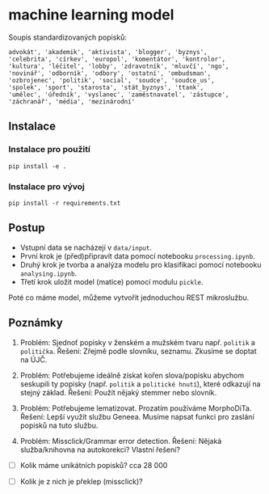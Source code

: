 # machine learning model

Soupis standardizovaných popisků:

```text
advokát', 'akademik', 'aktivista', 'blogger', 'byznys', 
'celebrita', 'církev', 'europol', 'komentátor', 'kontrolor', 
'kultura', 'léčitel', 'lobby', 'zdravotník', 'mluvčí', 'ngo', 
'novinář', 'odborník', 'odbory', 'ostatní', 'ombudsman', 
'ozbrojenec', 'politik', 'social', 'soudce', 'soudce_us', 
'spolek', 'sport', 'starosta', 'stát_byznys', 'ttank', 
'umělec', 'úředník', 'vyslanec', 'zaměstnavatel', 'zástupce', 
'záchranář', 'média', 'mezinárodní'
```

## Instalace

### Instalace pro použití
```shell
pip install -e .
```

### Instalace pro vývoj
```shell
pip install -r requirements.txt
```

## Postup

- Vstupní data se nacházejí v `data/input`.
- První krok je (před)připravit data pomocí notebooku `processing.ipynb`.
- Druhý krok je tvorba a analýza modelu pro klasifikaci pomocí notebooku `analysing.ipynb`.
- Třetí krok uložit model (matice) pomocí modulu `pickle`.

Poté co máme model, můžeme vytvořit jednoduchou REST mikroslužbu.

## Poznámky

1. Problém: Sjednoť popisky v ženském a mužském tvaru např. `politik` a `politička`.
   Řešení: Zřejmě podle slovníku, seznamu. Zkusíme se doptat na ÚJČ.

2. Problém: Potřebujeme ideálně získat kořen slova/popisku abychom seskupili ty popisky (např. `politik` a `politické hnutí`), které odkazují na stejný základ.
   Řešení: Použít nějaký stemmer nebo slovník.

3. Problém: Potřebujeme lematizovat. Prozatím používáme MorphoDiTa.
   Řešení: Lepší využít službu Geneea. Musíme napsat funkci pro zaslání popisků na tuto službu.

4. Problém: Missclick/Grammar error detection.
   Řešení: Nějaká služba/knihovna na autokorekci? Vlastní řešení?

- [ ] Kolik máme unikátních popisků? cca 28 000
- [ ] Kolik je z nich je překlep (missclick)?
  

